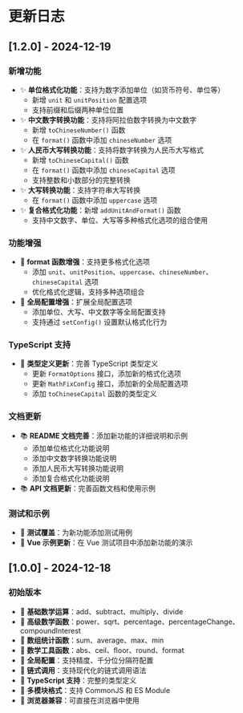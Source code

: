 # 更新日志

## [1.2.0] - 2024-12-19

### 新增功能
- ✨ **单位格式化功能**：支持为数字添加单位（如货币符号、单位等）
  - 新增 `unit` 和 `unitPosition` 配置选项
  - 支持前缀和后缀两种单位位置
- ✨ **中文数字转换功能**：支持将阿拉伯数字转换为中文数字
  - 新增 `toChineseNumber()` 函数
  - 在 `format()` 函数中添加 `chineseNumber` 选项
- ✨ **人民币大写转换功能**：支持将数字转换为人民币大写格式
  - 新增 `toChineseCapital()` 函数
  - 在 `format()` 函数中添加 `chineseCapital` 选项
  - 支持整数和小数部分的完整转换
- ✨ **大写转换功能**：支持字符串大写转换
  - 在 `format()` 函数中添加 `uppercase` 选项
- ✨ **复合格式化功能**：新增 `addUnitAndFormat()` 函数
  - 支持中文数字、单位、大写等多种格式化选项的组合使用

### 功能增强
- 🚀 **format 函数增强**：支持更多格式化选项
  - 添加 `unit`、`unitPosition`、`uppercase`、`chineseNumber`、`chineseCapital` 选项
  - 优化格式化逻辑，支持多种选项组合
- 🚀 **全局配置增强**：扩展全局配置选项
  - 添加单位、大写、中文数字等全局配置支持
  - 支持通过 `setConfig()` 设置默认格式化行为

### TypeScript 支持
- 📝 **类型定义更新**：完善 TypeScript 类型定义
  - 更新 `FormatOptions` 接口，添加新的格式化选项
  - 更新 `MathFixConfig` 接口，添加新的全局配置选项
  - 添加 `toChineseCapital` 函数的类型定义

### 文档更新
- 📚 **README 文档完善**：添加新功能的详细说明和示例
  - 添加单位格式化功能说明
  - 添加中文数字转换功能说明
  - 添加人民币大写转换功能说明
  - 添加复合格式化功能说明
- 📚 **API 文档更新**：完善函数文档和使用示例

### 测试和示例
- 🧪 **测试覆盖**：为新功能添加测试用例
- 🎯 **Vue 示例更新**：在 Vue 测试项目中添加新功能的演示

## [1.0.0] - 2024-12-18

### 初始版本
- 🎉 **基础数学运算**：add、subtract、multiply、divide
- 🎉 **高级数学函数**：power、sqrt、percentage、percentageChange、compoundInterest
- 🎉 **数组统计函数**：sum、average、max、min
- 🎉 **数学工具函数**：abs、ceil、floor、round、format
- 🎉 **全局配置**：支持精度、千分位分隔符配置
- 🎉 **链式调用**：支持现代化的链式调用语法
- 🎉 **TypeScript 支持**：完整的类型定义
- 🎉 **多模块格式**：支持 CommonJS 和 ES Module
- 🎉 **浏览器兼容**：可直接在浏览器中使用